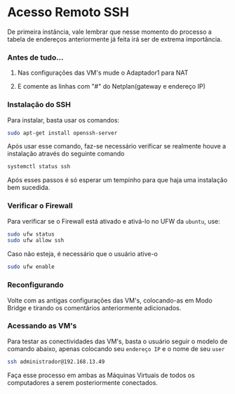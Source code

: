 <h1 align="left">Acesso Remoto SSH</h1>

De primeira instância, vale lembrar que nesse momento do processo a tabela de endereços anteriormente já feita irá ser de extrema importância. 

### Antes de tudo...

1. Nas configurações das VM's mude o Adaptador1 para NAT


2. E comente as linhas com "#" do Netplan(gateway e endereço IP)


### Instalação do SSH

Para instalar, basta usar os comandos:

```bash
sudo apt-get install openssh-server
```

Após usar esse comando, faz-se necessário verificar se realmente houve a instalação através do seguinte comando
```bash
systemctl status ssh
```
Após esses passos é só esperar um tempinho para que haja uma instalação bem sucedida.

### Verificar o Firewall
 Para verificar se o Firewall está ativado e ativá-lo no UFW da ```ubuntu```, use:
 
```bash
sudo ufw status
sudo ufw allow ssh
```
Caso não esteja, é necessário que o usuário ative-o

```bash
sudo ufw enable
```
### Reconfigurando
Volte com as antigas configurações das VM's, colocando-as em Modo Bridge e tirando os comentários anteriormente adicionados.

### Acessando as VM's
Para testar as conectividades das VM's, basta o usuário seguir o modelo de comando abaixo, apenas colocando seu ```endereço IP``` e o nome de seu ```user```
```bash
ssh administrador@192.168.13.49
```
Faça esse processo em ambas as Máquinas Virtuais de todos os computadores a serem posteriormente conectados.
